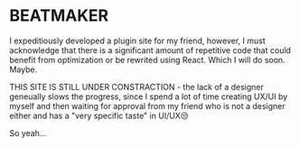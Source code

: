 # BEATMAKER

I expeditiously developed a plugin site for my friend, however, I must acknowledge that there is a significant amount of repetitive code that could benefit from optimization or be rewrited using React. Which I will do soon. Maybe.

THIS SITE IS STILL UNDER CONSTRACTION - the lack of a designer geneually slows the progress, since I spend a lot of time creating UX/UI by myself and then waiting for approval from my friend who is not a designer either and has a "very specific taste" in UI/UX😒

So yeah...
